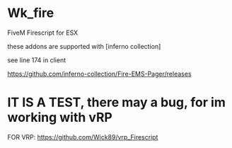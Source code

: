 # Wk_fire

FiveM Firescript for ESX

these addons are supported with [inferno collection]

see line 174 in client

https://github.com/inferno-collection/Fire-EMS-Pager/releases


# IT IS A TEST, there may a bug, for im working with vRP


FOR VRP: https://github.com/Wick89/vrp_Firescript

